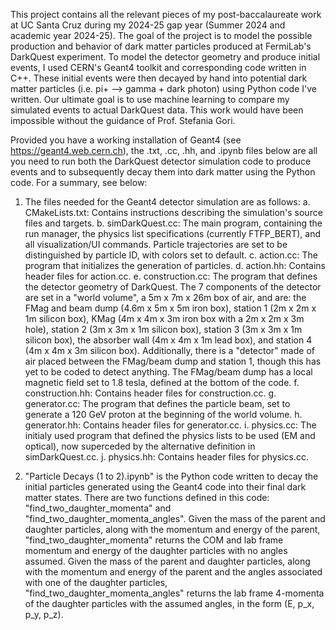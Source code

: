 This project contains all the relevant pieces of my post-baccalaureate work at UC Santa Cruz during my 2024-25 gap year (Summer 2024 and academic year 2024-25). The goal of the project is to model the possible production and behavior of dark matter particles produced at FermiLab's DarkQuest experiment. To model the detector geometry and produce initial events, I used CERN's Geant4 toolkit and corresponding code written in C++. These initial events were then decayed by hand into potential dark matter particles (i.e. pi+ --> gamma + dark photon) using Python code I've written. Our ultimate goal is to use machine learning to compare my simulated events to actual DarkQuest data. This work would have been impossible without the guidance of Prof. Stefania Gori.

Provided you have a working installation of Geant4 (see https://geant4.web.cern.ch), the .txt, .cc, .hh, and .ipynb files below are all you need to run both the DarkQuest detector simulation code to produce events and to subsequently decay them into dark matter using the Python code. For a summary, see below:

1. The files needed for the Geant4 detector simulation are as follows:
   a. CMakeLists.txt: Contains instructions describing the simulation's source files and targets.
   b. simDarkQuest.cc: The main program, containing the run manager, the physics list specifications (currently FTFP_BERT), and all visualization/UI commands.          Particle trajectories are set to be distinguished by particle ID, with colors set to default.
   c. action.cc: The program that initializes the generation of particles.
   d. action.hh: Contains header files for action.cc.
   e. construction.cc: The program that defines the detector geometry of DarkQuest. The 7 components of the detector are set in a "world volume", a 5m x 7m x 26m       box of air, and are: the FMag and beam dump (4.6m x 5m x 5m iron box), station 1 (2m x 2m x 1m silicon box), KMag (4m x 4m x 3m iron box with a 2m x 2m x         3m hole), station 2 (3m x 3m x 1m silicon box), station 3 (3m x 3m x 1m silicon box), the absorber wall (4m x 4m x 1m lead box), and station 4 (4m x 4m x         3m silicon box). Additionally, there is a "detector" made of air placed between the FMag/beam dump and station 1, though this has yet to be coded to detect       anything. The FMag/beam dump has a local magnetic field set to 1.8 tesla, defined at the bottom of the code.
   f. construction.hh: Contains header files for construction.cc.
   g. generator.cc: The program that defines the particle beam, set to generate a 120 GeV proton at the beginning of the world volume.
   h. generator.hh: Contains header files for generator.cc.
   i. physics.cc: The initialy used program that defined the physics lists to be used (EM and optical), now superceded by the alternative definition in                 simDarkQuest.cc.
   j. physics.hh: Contains header files for physics.cc.

2. "Particle Decays (1 to 2).ipynb" is the Python code written to decay the initial particles generated using the Geant4 code into their final dark matter states. There are two functions defined in this code: "find_two_daughter_momenta" and "find_two_daughter_momenta_angles". Given the mass of the parent and daughter particles, along with the momentum and energy of the parent, "find_two_daughter_momenta" returns the COM and lab frame momentum and energy of the daughter particles with no angles assumed. Given the mass of the parent and daughter particles, along with the momentum and energy of the parent and the angles associated with one of the daughter particles, "find_two_daughter_momenta_angles" returns the lab frame 4-momenta of the daughter particles with the assumed angles, in the form (E, p_x, p_y, p_z).
